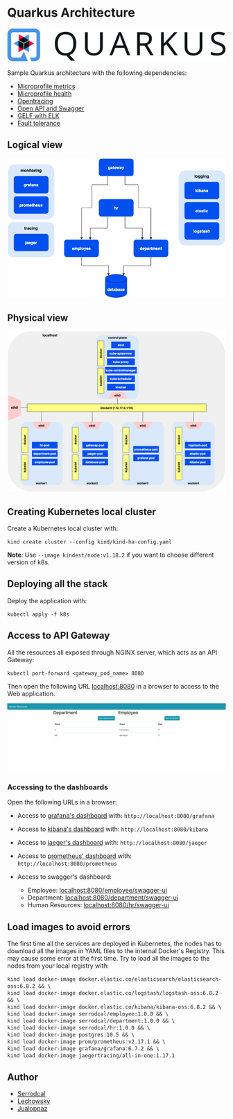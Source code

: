 # Quarkus Architecture

![](/img/quarkus.png)

Sample Quarkus architecture with the following dependencies:

* [Microprofile metrics](https://quarkus.io/guides/microprofile-metrics)
* [Microprofile health](https://quarkus.io/guides/microprofile-health)
* [Opentracing](https://quarkus.io/guides/opentracing)
* [Open API and Swagger](https://quarkus.io/guides/openapi-swaggerui)
* [GELF with ELK](https://quarkus.io/guides/centralized-log-management)
* [Fault tolerance](https://quarkus.io/guides/microprofile-fault-tolerance)

## Logical view

![](/img/logical.png)

## Physical view

![](/img/physical.png)

## Creating Kubernetes local cluster

Create a Kubernetes local cluster with:
```
kind create cluster --config kind/kind-ha-config.yaml
```

**Note**: Use `--image kindest/node:v1.18.2` if you want to choose different version of k8s.

## Deploying all the stack

Deploy the application with:
```
kubectl apply -f k8s
```

## Access to API Gateway

All the resources all exposed through NGINX server, which acts as an API Gateway:

```
kubectl port-forward <gateway_pod_name> 8080
```

Then open the following URL [localhost:8080](http://localhost:8080) in a browser
to access to the Web application.

![](/img/front.png)

### Accessing to the dashboards

Open the following URLs in a browser:

* Access to [grafana's dashboard](http://localhost:8080/grafana) with: `http://localhost:8080/grafana`

* Access to [kibana's dashboard](http://localhost:8080/kibana) with: `http://localhost:8080/kibana`

* Access to [jaeger's dashboard](http://localhost:8080/jaeger) with: `http://localhost:8080/jaeger`

* Access to [prometheus' dashboard](http://localhost:8080/prometheus) with: `http://localhost:8080/prometheus`

* Access to swagger's dashboard:
  * Employee: [localhost:8080/employee/swagger-ui](http://localhost:8080/employee/swagger-ui)
  * Department: [localhost:8080/department/swagger-ui](http://localhost:8080/department/swagger-ui)
  * Human Resources: [localhost:8080/hr/swagger-ui](http://localhost:8080/hr/swagger-ui)

## Load images to avoid errors

The first time all the services are deployed in Kubernetes, the nodes has to
download all the images in YAML files to the internal Docker's Registry. This may
cause some error at the first time. Try to load all the images to the nodes from
your local registry with:
```
kind load docker-image docker.elastic.co/elasticsearch/elasticsearch-oss:6.8.2 && \
kind load docker-image docker.elastic.co/logstash/logstash-oss:6.8.2 && \
kind load docker-image docker.elastic.co/kibana/kibana-oss:6.8.2 && \
kind load docker-image serrodcal/employee:1.0.0 && \
kind load docker-image serrodcal/department:1.0.0 && \
kind load docker-image serrodcal/hr:1.0.0 && \
kind load docker-image postgres:10.5 && \
kind load docker-image prom/prometheus:v2.17.1 && \
kind load docker-image grafana/grafana:6.7.2 && \
kind load docker-image jaegertracing/all-in-one:1.17.1
```

## Author

* [Serrodcal](https://github.com/serrodcal)
* [Lechowsky](https://github.com/lechowsky)
* [Jualoppaz](https://github.com/jualoppaz)
